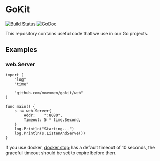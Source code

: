 # GoKit
[![Build Status](https://travis-ci.org/moexmen/gokit.svg?branch=master)](https://travis-ci.org/moexmen/gokit)
[![GoDoc](https://godoc.org/github.com/moexmen/gokit?status.svg)](https://godoc.org/github.com/moexmen/gokit)

This repository contains useful code that we use in our Go projects.

## Examples

### web.Server
```
import (
	"log"
	"time"

	"github.com/moexmen/gokit/web"
)

func main() {
	s := web.Server{
		Addr:    ":8080",
		Timeout: 5 * time.Second,
	}
	log.Println("Starting...")
	log.Println(s.ListenAndServe())
}
```
If you use docker, [docker stop](https://docs.docker.com/compose/reference/stop/) has a default timeout of 10 seconds, the graceful timeout should be set to expire before then.
